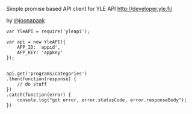 Simple promise based API client for YLE API http://developer.yle.fi/

by [@joonapaak](twitter.com/joonapaak)

```
var YleAPI = require('yleapi');

var api = new YleAPI({
	APP_ID: 'appid',
	APP_KEY: 'appkey'
});


api.get('programs/categories')
.then(function(response) {
	// do stuff
})
.catch(function(error) {
	console.log("got error, error.statusCode, error.responseBody");
})
```

